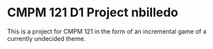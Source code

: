 # CMPM 121 D1 Project nbilledo

This is a project for CMPM 121 in the form of an incremental game of a currently undecided theme.
